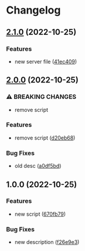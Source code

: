 # Changelog

## [2.1.0](https://github.com/Taump/test-action/compare/v2.0.0...v2.1.0) (2022-10-25)


### Features

* new server file ([41ec409](https://github.com/Taump/test-action/commit/41ec409c4d24006dbf774cdf686fb3bcf4669093))

## [2.0.0](https://github.com/Taump/test-action/compare/v1.0.0...v2.0.0) (2022-10-25)


### ⚠ BREAKING CHANGES

* remove script

### Features

* remove script ([d20eb68](https://github.com/Taump/test-action/commit/d20eb68a2a0ad6c695567c2157865e7f2969135f))


### Bug Fixes

* old desc ([a0df5bd](https://github.com/Taump/test-action/commit/a0df5bdee2827286bb1f0ad6b39ff13b014dc57e))

## 1.0.0 (2022-10-25)


### Features

* new script ([670fb79](https://github.com/Taump/test-action/commit/670fb79daecc8eeb3ca16e6507530da85ce13320))


### Bug Fixes

* new description ([f26e9e3](https://github.com/Taump/test-action/commit/f26e9e30f969efec7ff37e5d83591c048f1b71cc))
